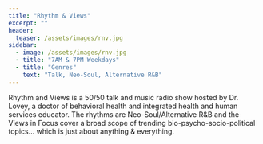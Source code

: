 ```yaml
---
title: "Rhythm & Views"
excerpt: ""
header:
  teaser: /assets/images/rnv.jpg
sidebar:
  - image: /assets/images/rnv.jpg
  - title: "7AM & 7PM Weekdays"
  - title: "Genres"
    text: "Talk, Neo-Soul, Alternative R&B"
---
```


Rhythm and Views is a 50/50 talk and music radio show hosted by Dr. Lovey, a doctor of behavioral health and integrated health and human services educator. The rhythms are Neo-Soul/Alternative R&B and the Views in Focus cover a broad scope of trending bio-psycho-socio-political topics... which is just about anything & everything.
